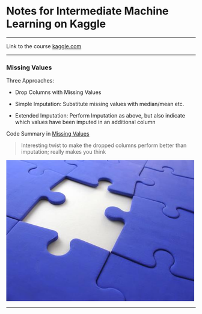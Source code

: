 # Notes for Intermediate Machine Learning on Kaggle

---

Link to the course [kaggle.com](kaggle.com/learn/intermediate-machine-learning)

---

### Missing Values


Three Approaches:

* Drop Columns with Missing Values

* Simple Imputation: Substitute missing values with median/mean etc.

* Extended Imputation: Perform Imputation as above, but also indicate which values have been imputed in an additional column

Code Summary in [Missing Values](./Missing_Values.md)

> Interesting twist to make the dropped columns perform better than imputation; really makes you think

![](../.assets/missing_values.jpg)

---
